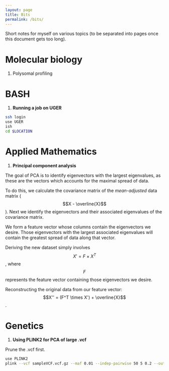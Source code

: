 ```yaml
---
layout: page
title: Bits
permalink: /bits/
---
```

Short notes for myself on various topics (to be separated into pages once this document gets too long).

Molecular biology
===
1. Polysomal profiling

BASH
===
1. **Running a job on UGER**

~~~ bash
ssh login
use UGER
ish
cd $LOCATION
~~~

Applied Mathematics
===
1. **Principal component analysis**

The goal of PCA is to identify eigenvectors with the largest eigenvalues, as these are the vectors which accounts for the maximal spread of data. 

To do this, we calculate the covariance matrix of the *mean-adjusted* data matrix ($$X - \overline{X}$$). Next we identify the eigenvectors and their associated eigenvalues of the covariance matrix.

We form a feature vector whose columns contain the eigenvectors we desire. Those eigenvectors with the largest associated eigenvalues will contain the greatest spread of data along that vector.

Deriving the new dataset simply involves $$X' = F\times X^T$$, where $$F$$ represents the feature vector containing those eigenvectors we desire.

Reconstructing the original data from our feature vector: $$X'' = (F^T \times X') + \overline{X}$$.

Genetics
===
1. **Using PLINK2 for PCA of large .vcf**

Prune the .vcf first.
~~~ bash
use PLINK2
plink --vcf sampleVCF.vcf.gz --maf 0.01 --indep-pairwise 50 5 0.2 --out sampleVCF_clean
~~~
